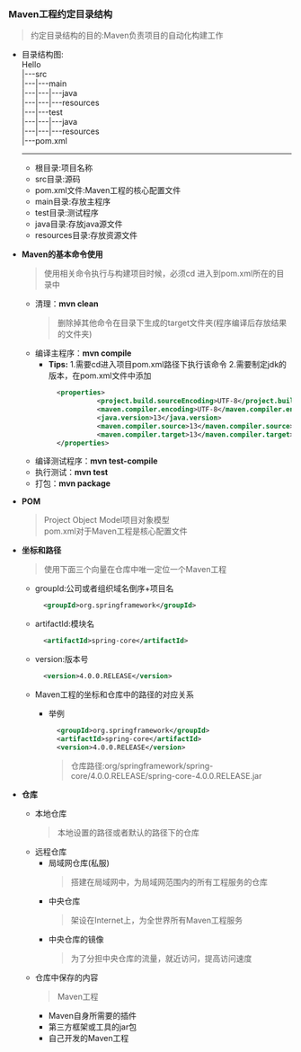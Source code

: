 ### Maven工程约定目录结构
  > 约定目录结构的目的:Maven负责项目的自动化构建工作
  + 目录结构图:<br>
    Hello<br>
    |---src<br>
    |---|---main<br>
    |---|---|---java<br>
    |---|---|---resources<br>
    |---|---test<br>
    |---|---|---java<br>
    |---|---|---resources <br>
    |---pom.xml<br>
    
    ---
    + 根目录:项目名称
    + src目录:源码
    + pom.xml文件:Maven工程的核心配置文件
    + main目录:存放主程序
    + test目录:测试程序
    + java目录:存放java源文件
    + resources目录:存放资源文件
  
  + **Maven的基本命令使用**
    > 使用相关命令执行与构建项目时候，必须cd 进入到pom.xml所在的目录中
    + 清理：**mvn clean**
      > 删除掉其他命令在目录下生成的target文件夹(程序编译后存放结果的文件夹)
    + 编译主程序：**mvn compile**
      + **Tips:**
        1.需要cd进入项目pom.xml路径下执行该命令
        2.需要制定jdk的版本，在pom.xml文件中添加
          ```xml
            <properties>
                      <project.build.sourceEncoding>UTF-8</project.build.sourceEncoding>
                      <maven.compiler.encoding>UTF-8</maven.compiler.encoding>
                      <java.version>13</java.version>
                      <maven.compiler.source>13</maven.compiler.source>
                      <maven.compiler.target>13</maven.compiler.target>
            </properties>
          ```
    + 编译测试程序：**mvn test-compile**
    + 执行测试：**mvn test**
    + 打包：**mvn package**
  + **POM**
    > Project Object Model项目对象模型<br>
      pom.xml对于Maven工程是核心配置文件
  + **坐标和路径**
    > 使用下面三个向量在仓库中唯一定位一个Maven工程
      + groupId:公司或者组织域名倒序+项目名
        ```xml
          <groupId>org.springframework</groupId>
        ```
      + artifactId:模块名
        ```xml
          <artifactId>spring-core</artifactId>
        ```
      + version:版本号
        ```xml
          <version>4.0.0.RELEASE</version>
        ```
        
    + Maven工程的坐标和仓库中的路径的对应关系
      + 举例
        ```xml
          <groupId>org.springframework</groupId>
          <artifactId>spring-core</artifactId>
          <version>4.0.0.RELEASE</version>
        ```
        > 仓库路径:org/springframework/spring-core/4.0.0.RELEASE/spring-core-4.0.0.RELEASE.jar
  + **仓库**
    + 本地仓库
      > 本地设置的路径或者默认的路径下的仓库
    + 远程仓库
      + 局域网仓库(私服)
        > 搭建在局域网中，为局域网范围内的所有工程服务的仓库
      + 中央仓库
        > 架设在Internet上，为全世界所有Maven工程服务
      + 中央仓库的镜像
        > 为了分担中央仓库的流量，就近访问，提高访问速度
    + 仓库中保存的内容
      > Maven工程
      + Maven自身所需要的插件
      + 第三方框架或工具的jar包
      + 自己开发的Maven工程
